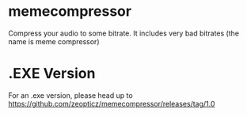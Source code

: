 # memecompressor
Compress your audio to some bitrate. It includes very bad bitrates (the name is meme compressor)
# .EXE Version
For an .exe version, please head up to https://github.com/zeopticz/memecompressor/releases/tag/1.0
